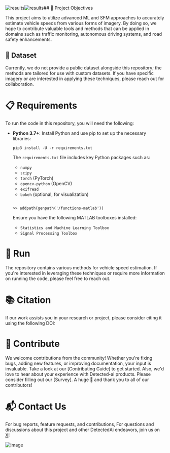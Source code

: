 ![results](https://github.com/user-attachments/assets/b4ad3be8-7660-47b0-a62d-5d4201e8d9a6)![results](https://github.com/user-attachments/assets/7c866d95-41a7-4083-8d1e-75ff284760dc)## 🎯 Project Objectives

This project aims to utilize advanced ML and SFM approaches to accurately estimate vehicle speeds from various forms of imagery. By doing so, we hope to contribute valuable tools and methods that can be applied in domains such as traffic monitoring, autonomous driving systems, and road safety enhancements.

## 📸 Dataset

Currently, we do not provide a public dataset alongside this repository; the methods are tailored for use with custom datasets. If you have specific imagery or are interested in applying these techniques, please reach out for collaboration.

# 📋 Requirements

To run the code in this repository, you will need the following:

- **Python 3.7+**: Install Python and use pip to set up the necessary libraries:

  ```
  pip3 install -U -r requirements.txt
  ```

  The `requirements.txt` file includes key Python packages such as:

  - `numpy`
  - `scipy`
  - `torch` (PyTorch)
  - `opencv-python` (OpenCV)
  - `exifread`
  - `bokeh` (optional, for visualization)

  ```

  ```

  
  ```
  >> addpath(genpath('/functions-matlab'))
  ```

  Ensure you have the following MATLAB toolboxes installed:

  - `Statistics and Machine Learning Toolbox`
  - `Signal Processing Toolbox`

# 🏃 Run

The repository contains various methods for vehicle speed estimation. If you're interested in leveraging these techniques or require more information on running the code, please feel free to reach out.



# 📚 Citation

If our work assists you in your research or project, please consider citing it using the following DOI:



# 🤝 Contribute

We welcome contributions from the community! Whether you're fixing bugs, adding new features, or improving documentation, your input is invaluable. Take a look at our [Contributing Guide] to get started. Also, we'd love to hear about your experience with Detected-ai products. Please consider filling out our [Survey]. A huge 🙏 and thank you to all of our contributors!





# 📬 Contact Us

For bug reports, feature requests, and contributions,  For questions and discussions about this project and other DetectedAi endeavors, join us on [X](https://x.com/DetectedAI)!

![image](https://github.com/user-attachments/assets/843be965-80c1-4053-ac64-5b5a37ea037f)


